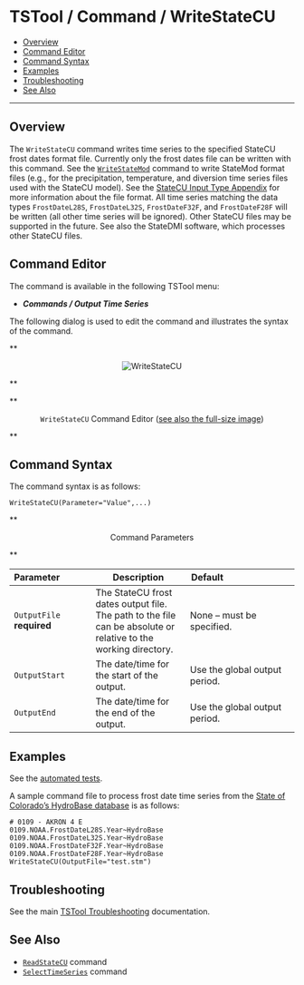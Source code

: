 # TSTool / Command / WriteStateCU #

*   [Overview](#overview)
*   [Command Editor](#command-editor)
*   [Command Syntax](#command-syntax)
*   [Examples](#examples)
*   [Troubleshooting](#troubleshooting)
*   [See Also](#see-also)

-------------------------

## Overview ##

The `WriteStateCU` command writes time series to the specified StateCU frost dates format file.
Currently only the frost dates file can be written with this command.
See the [`WriteStateMod`](../WriteStateMod/WriteStateMod.md) command to write StateMod
format files (e.g., for the precipitation, temperature, and diversion time series files used with the StateCU model).
See the [StateCU Input Type Appendix](../../datastore-ref/StateCU/StateCU.md) for more information about the file format.
All time series matching the data types `FrostDateL28S`, `FrostDateL32S`,
`FrostDateF32F`, and `FrostDateF28F` will be written (all other time series will be ignored).
Other StateCU files may be supported in the future.
See also the StateDMI software, which processes other StateCU files.

## Command Editor ##

The command is available in the following TSTool menu:

*   ***Commands / Output Time Series***

The following dialog is used to edit the command and illustrates the syntax of the command.

**<p style="text-align: center;">
![WriteStateCU](WriteStateCU.png)
</p>**

**<p style="text-align: center;">
`WriteStateCU` Command Editor (<a href="../WriteStateCU.png">see also the full-size image</a>)
</p>**

## Command Syntax ##

The command syntax is as follows:

```text
WriteStateCU(Parameter="Value",...)
```
**<p style="text-align: center;">
Command Parameters
</p>**

|**Parameter**&nbsp;&nbsp;&nbsp;&nbsp;&nbsp;&nbsp;&nbsp;&nbsp;&nbsp;&nbsp;&nbsp;|**Description**|**Default**&nbsp;&nbsp;&nbsp;&nbsp;&nbsp;&nbsp;&nbsp;&nbsp;&nbsp;&nbsp;&nbsp;&nbsp;&nbsp;&nbsp;&nbsp;&nbsp;&nbsp;&nbsp;&nbsp;&nbsp;&nbsp;&nbsp;&nbsp;&nbsp;&nbsp;&nbsp;&nbsp;|
|--------------|-----------------|-----------------|
|`OutputFile`<br>**required**|The StateCU frost dates output file.  The path to the file can be absolute or relative to the working directory.|None – must be specified.|
|`OutputStart`|The date/time for the start of the output.|Use the global output period.|
|`OutputEnd`|The date/time for the end of the output.|Use the global output period.|

## Examples ##

See the [automated tests](https://github.com/OpenCDSS/cdss-app-tstool-test/tree/master/test/commands/WriteStateCU).

A sample command file to process frost date time series from the [State of Colorado’s HydroBase database](../../datastore-ref/CO-HydroBase/CO-HydroBase.md)
is as follows:

```text
# 0109 - AKRON 4 E
0109.NOAA.FrostDateL28S.Year~HydroBase
0109.NOAA.FrostDateL32S.Year~HydroBase
0109.NOAA.FrostDateF32F.Year~HydroBase
0109.NOAA.FrostDateF28F.Year~HydroBase
WriteStateCU(OutputFile="test.stm")
```

## Troubleshooting ##

See the main [TSTool Troubleshooting](../../troubleshooting/troubleshooting.md) documentation.

## See Also ##

*   [`ReadStateCU`](../ReadStateCU/ReadStateCU.md) command
*   [`SelectTimeSeries`](../SelectTimeSeries/SelectTimeSeries.md) command
